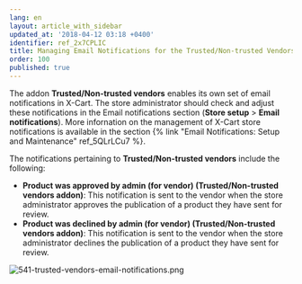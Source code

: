 ```yaml
---
lang: en
layout: article_with_sidebar
updated_at: '2018-04-12 03:18 +0400'
identifier: ref_2x7CPLIC
title: Managing Email Notifications for the Trusted/Non-trusted Vendors Addon
order: 100
published: true
---
```

The addon **Trusted/Non-trusted vendors** enables its own set of email notifications in X-Cart. The store administrator should check and adjust these notifications in the Email notifications section (**Store setup** > **Email notifications**). More infornation on the management of X-Cart store notifications is available in the section {% link "Email Notifications: Setup and Maintenance" ref_5QLrLCu7 %}.

The notifications pertaining to **Trusted/Non-trusted vendors** include the following:

   * **Product was approved by admin (for vendor) (Trusted/Non-trusted vendors addon)**: This notification is sent to the vendor when the store administrator approves the publication of a product they have sent for review.
   * **Product was declined by admin (for vendor) (Trusted/Non-trusted vendors addon)**: This notification is sent to the vendor when the store administrator declines the publication of a product they have sent for review.
   
![541-trusted-vendors-email-notifications.png]({{site.baseurl}}/attachments/ref_2x7CPLIC/541-trusted-vendors-email-notifications.png)

